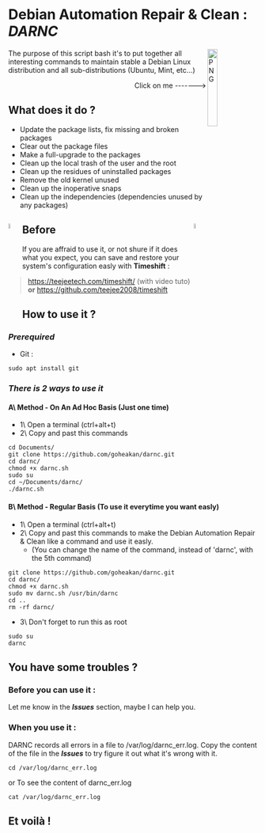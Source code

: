 # Debian Automation Repair & Clean : ***DARNC***
<p align="top">
  <img align="right" width="20%" alt="PNG" src="https://upload.wikimedia.org/wikipedia/commons/9/94/Debian_record_2013.PNG"/>
</p>
  The purpose of this script bash it's to put together all interesting commands to maintain stable a Debian Linux distribution and all sub-distributions (Ubuntu, Mint, etc...) <p align="right"> Click on me -------></p>

## What does it do ?

- Update the package lists, fix missing and broken packages
- Clear out the package files
- Make a full-upgrade to the packages
- Clean up the local trash of the user and the root
- Clean up the residues of uninstalled packages
- Remove the old kernel unused
- Clean up the inoperative snaps
- Clean up the independencies (dependencies unused by any packages)

## <img align="left" width="5%" alt="PNG" src="https://media.giphy.com/media/QAPQujznKdHeiX5V3w/giphy.gif"/> Before <img align="right" width="5%" alt="PNG" src="https://media.giphy.com/media/QAPQujznKdHeiX5V3w/giphy.gif"/>
  If you are affraid to use it, or not shure if it does what you expect, you can save and restore your system's configuration easly with **Timeshift** :
  > https://teejeetech.com/timeshift/ (with video tuto)
  > **or**
  > https://github.com/teejee2008/timeshift

## How to use it ?
### ***Prerequired***
- Git :
```
sudo apt install git
```
### ***There is 2 ways to use it***

#### A\ Method - On An Ad Hoc Basis (Just one time)
  - 1\ Open a terminal (ctrl+alt+t)
  - 2\ Copy and past this commands
```
cd Documents/
git clone https://github.com/goheakan/darnc.git
cd darnc/
chmod +x darnc.sh
sudo su
cd ~/Documents/darnc/
./darnc.sh
```
#### B\ Method - Regular Basis (To use it everytime you want easly)
  - 1\ Open a terminal (ctrl+alt+t)
  - 2\ Copy and past this commands to make the Debian Automation Repair & Clean like a command and use it easly.
      - (You can change the name of the command, instead of 'darnc', with the 5th command)
```
git clone https://github.com/goheakan/darnc.git
cd darnc/
chmod +x darnc.sh
sudo mv darnc.sh /usr/bin/darnc
cd ..
rm -rf darnc/
```
 - 3\ Don't forget to run this as root
```
sudo su
darnc
```

## You have some troubles ?

### Before you can use it :
  Let me know in the ***Issues*** section, maybe I can help you.

### When you use it :
  DARNC records all errors in a file to /var/log/darnc_err.log. Copy the content of the file in the ***Issues*** to try figure it out what it's wrong with it.
```
cd /var/log/darnc_err.log
```
  or To see the content of darnc_err.log
```
cat /var/log/darnc_err.log
```

## Et voilà !
